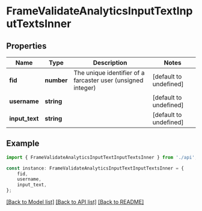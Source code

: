 # FrameValidateAnalyticsInputTextInputTextsInner


## Properties

Name | Type | Description | Notes
------------ | ------------- | ------------- | -------------
**fid** | **number** | The unique identifier of a farcaster user (unsigned integer) | [default to undefined]
**username** | **string** |  | [default to undefined]
**input_text** | **string** |  | [default to undefined]

## Example

```typescript
import { FrameValidateAnalyticsInputTextInputTextsInner } from './api';

const instance: FrameValidateAnalyticsInputTextInputTextsInner = {
    fid,
    username,
    input_text,
};
```

[[Back to Model list]](../README.md#documentation-for-models) [[Back to API list]](../README.md#documentation-for-api-endpoints) [[Back to README]](../README.md)
